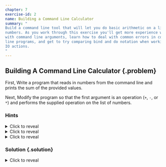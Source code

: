 ```yaml
---
chapter: 7
exercise-id: 2
name: Building a Command Line Calculator
summary: "
Build a command line tool that will let you do basic arithmetic on a list of
numbers. As you work through this exercise you'll get more experience working
with command line arguments, learn how to deal with common errors in command
line programs, and get to try comparing bind and do notation when working with
IO actions.
"
---
```


## Building A Command Line Calculator {.problem}

First, Write a program that reads in numbers from the command line and prints
the sum of the provided values.

Next, Modify the program so that the first argument is an operation (`+`, `-`,
or `*`) and performs the supplied operation on the list of numbers.

### Hints
<div class="hints">

<details>
<summary>Click to reveal</summary>
<div class="details-body-outer">
<div class="details-body">
Remember that you can get the command line arguments with the `getArgs` function
from `System.Environment`. You can test programs that use `getArgs` in `ghci`
using the `withArgs` function. For example, let's write a function that prints
out all of the arguments passed in:

```haskell
printArgs :: IO ()
printArgs = getArgs >>= print
```

We can load this up in `ghci` and test it with `withArgs` by passing in a list
of the arguments that `getArgs` should return:

```haskell
λ withArgs ["hello", " ", "world"] printArgs
["hello"," ","world"]
```
</div>
</div>
</details>

<details>
<summary>Click to reveal</summary>
<div class="details-body-outer">
<div class="details-body">
You'll need to use `read` to convert the `String` values that `getArgs` returns
into numbers that you can add together.
</div>
</div>
</details>

<details>
<summary>Click to reveal</summary>
<div class="details-body-outer">
<div class="details-body">
You can pattern match while getting a value from an IO action in `do`
notation. For example, if you wanted to get the first argument, and the
remaining arguments, you can write:

```haskell
(first:rest) <- getArgs
```

Let's look at an example where we print out the first argument, then the
remaining arguments:

```haskell
printArgs :: IO ()
printArgs = do
  (first:rest) <- getArgs
  putStrLn $ "first: " <> first
  putStrLn $ "rest: " <> show rest
```

This works as long as we pass in at least one argument:

```haskell
λ withArgs ["first"] printArgs
first: first
rest: []

λ withArgs ["first", "second", "third"] printArgs
first: first
rest: ["second","third"]
```

But be careful! Like all pattern matching, this is partial and will fail if we
don't pass in any arguments:

```haskell
λ> withArgs [] printArgs
*** Exception: user error (Pattern match failure in 'do' block at ...)
```

</div>
</div>
</details>

</div>

### Solution {.solution}

<div class="solution">

<details>
<summary>Click to reveal</summary>

<div class="details-body-outer">
<div class="details-body">

This exercise asks us to solve two different problems: First, we'd like to add
up all of the numbers passed in as command line arguments, next we'd like to let
the user pick an operation other than addition. We'll take this solution in two
parts. First, let's work on simply adding up the numbers passed in as command
line arguments.

To do this, we'll need to:

  1. get the command line arguments
  2. conver them to numbers
  3. add the list of numbers
  4. print it out

There are a couple of ways to solve this. One choice we'll need to make is
whether we'd like to use `(>>=)` or `do` notation. Let's look at both options,
starting with `(>>=)`. We can write a short point-free implementation of this
function as a one-liner:

```haskell
runBind :: IO ()
runBind = getArgs >>= print . sum . map read
```

This is a fairly idiomatic way to write the function, but if you find point-free
code hard to read, we can refactor this a bit to add some intermediate bindings
that might make it more readable. First, we can factor out the pure code that
transforms the list of strings we get from `getArgs` into the sum that we want
to display:

```haskell
runBind :: IO ()
runBind = getArgs >>= print . sumInputs
  where
    sumInputs inputs = sum $ map read inputs
```

We're still composing `print` with `sumInputs` in this example. If you want to
go another step, we can add another binding for printing out the results of
summing the inputs:

```haskell
runBind :: IO ()
runBind = getArgs >>= showSum
  where
    sumInputs inputs = sum $ map read inputs
    showSum inputs = print $ sumInputs inputs
```

Alternatively, we can stop using `(>>=)` and, instead use `do` notation. Let's
take a look at a similar implementation built around `do`:

```haskell
runDo :: IO ()
runDo = do
  arguments <- getArgs
  let sumOfArgs = sum $ map read arguments
  print sumOfArgs
```

You'll notice in this example that `do` notation tends to encourage a somewhat
more explicit style of programming with more named bindings and less
composition. You can choose whichever style you prefer. For the next part of
this exercise, we'll stick `do` notation.

Building a version of our program that allows the user to select an operation
isn't much more difficult conceptually than supporting only addition, but the
code we need to write will be more complicated due to additional error
handling. Let's take a look at the program, and then walk through how it works:

```haskell
runCalculator :: IO ()
runCalculator = do
  args <- getArgs
  case args of
    [] -> putStrLn argsError
    [_] -> putStrLn argsError
    (op:numStrs) ->
      case getOperation op of
        Just f ->
          let nums = map read numStrs
          in print $ f nums
        Nothing -> putStrLn $ opError op
  where
    argsError =
      "Missing arg(s). Need an operator and at least 1 number"
    opError op =
      op <> " - Unrecognized Operator. Please use one of +,*,-,/"
    getOperation op =
      case op of
        "+" -> Just sum
        "*" -> Just product
        "-" -> Just $ foldl1 (-)
        "/" -> Just $ foldl1 div
        _ -> Nothing
```

In the earlier versions of our program, after getting the arguments we
immediately converted them to numbers, then added them up. Now, we need to deal
with a number of different error cases. The first thing we do in this version of
our program is to check the arguments to make sure that we have gotten at least
two arguments- one operator and at least one number. If we've gotten the right
number of arguments, then we need to check that the first argument is an
operator that we know how to handle. If it is, we return a function that applies
that operator to the remainder of our inputs. Otherwise, we return `Nothing`.

You'll notice that we're using the `foldl1` function for subtraction and
division. This is a useful helper function that behaves similarly to `foldl`,
but it uses the first element of the list as the starting accumulator value.

Once we know that we've got a valid operator, the last step is to convert the
remainder of our inputs to numbers, and then apply our operator. Let's load this
up in `ghci` and see how it works:

```haskell
-- Normal Operations
λ withArgs ["+", "1", "2", "3"] runCalculator
6
λ withArgs ["-", "5", "1", "1"] runCalculator
3
λ withArgs ["*", "2", "3", "5"] runCalculator
30
λ withArgs ["/", "1024", "2", "2", "2"] runCalculator
128

-- Insufficient Arguments
λ withArgs [] runCalculator
Missing arg(s). Need an operator and at least 1 number
λ withArgs ["+"] runCalculator
Missing arg(s). Need an operator and at least 1 number

-- Invalid operator
λ withArgs ["^", "2", "3"] runCalculator
^ - Unrecognized Operator. Please use one of +,*,-,/
```

Later on in the book, you'll learn some ways to handle errors more effectively,
and with less verbosity.

</div>
</div>
</details>

</div>
